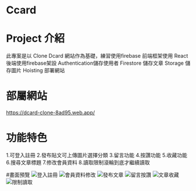 # Ccard
# Project 介紹

此專案是以 Clone Dcard 網站作為基礎，練習使用firebase
前端框架使用 React 
後端使用firebase架設
Authentication儲存使用者
Firestore 儲存文章
Storage 儲存圖片
Hoisting 部署網站
#

#  部屬網站
https://dcard-clone-8ad95.web.app/
#

# 功能特色
1.可登入註冊
2.發布貼文可上傳圖片選擇分類
3.留言功能
4.按讚功能
5.收藏功能
6.搜尋文章標題
7.修改會員資料
8.讀取限制滾輪到底才繼續讀取



#畫面預覽
![登入註冊](./client/public/images/登入註冊.gif)
![會員資料修改](./client/public/images/會員資料修改.gif)
![發布文章](./client/public/images/發布文章.gif)
![留言按讚](./client/public/images/留言按讚.gif)
![文章收藏](./client/public/images/文章收藏.gif)
![限制讀取](./client/public/images/限制讀取.gif)



